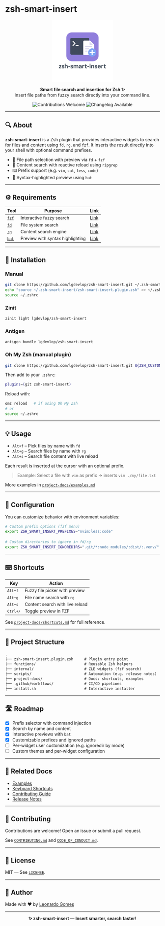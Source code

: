 # zsh-smart-insert

<p align="center">
  <img src="assets/logo.png" alt="zsh-smart-insert Logo" width="200" />
</p>

<p align="center">
  <strong>Smart file search and insertion for Zsh ✨</strong><br>
  Insert file paths from fuzzy search directly into your command line.
</p>

<p align="center">
  <img src="https://img.shields.io/badge/contributions-welcome-brightgreen.svg" alt="Contributions Welcome" />
  <img src="https://img.shields.io/badge/changelog-active-blue.svg" alt="Changelog Available" />
</p>

---

## 🔍 About

**zsh-smart-insert** is a Zsh plugin that provides interactive widgets to search for files and content using [`fd`](https://github.com/sharkdp/fd), [`rg`](https://github.com/BurntSushi/ripgrep), and [`fzf`](https://github.com/junegunn/fzf). It inserts the result directly into your shell with optional command prefixes.

- 📂 File path selection with preview via `fd` + `fzf`
- 🧠 Content search with reactive reload using `ripgrep`
- ⌨️ Prefix support (e.g. `vim`, `cat`, `less`, `code`)
- 🎨 Syntax-highlighted preview using `bat`

---

## ⚙️ Requirements

| Tool  | Purpose                                 | Link |
|-------|-----------------------------------------|------|
| [`fzf`](https://github.com/junegunn/fzf)   | Interactive fuzzy search             | [Link](https://github.com/junegunn/fzf) |
| [`fd`](https://github.com/sharkdp/fd)     | File system search                   | [Link](https://github.com/sharkdp/fd) |
| [`rg`](https://github.com/BurntSushi/ripgrep) | Content search engine         | [Link](https://github.com/BurntSushi/ripgrep) |
| [`bat`](https://github.com/sharkdp/bat)   | Preview with syntax highlighting     | [Link](https://github.com/sharkdp/bat) |

---

## 🚀 Installation

### Manual

```bash
git clone https://github.com/lgdevlop/zsh-smart-insert.git ~/.zsh-smart-insert
echo "source ~/.zsh-smart-insert/zsh-smart-insert.plugin.zsh" >> ~/.zshrc
source ~/.zshrc
```

### Zinit

```zsh
zinit light lgdevlop/zsh-smart-insert
```

### Antigen

```zsh
antigen bundle lgdevlop/zsh-smart-insert
```

### Oh My Zsh (manual plugin)

```bash
git clone https://github.com/lgdevlop/zsh-smart-insert.git ${ZSH_CUSTOM:-~/.oh-my-zsh/custom}/plugins/zsh-smart-insert
```

Then add to your `.zshrc`:

```zsh
plugins=(git zsh-smart-insert)
```

Reload with:

```zsh
omz reload   # if using Oh My Zsh
# or
source ~/.zshrc
```

---

## 💡 Usage

- `Alt+f` – Pick files by name with `fd`
- `Alt+g` – Search files by name with `rg`
- `Alt+s` – Search file content with live reload

Each result is inserted at the cursor with an optional prefix.

> Example: Select a file with `vim` as prefix → inserts `vim ./my/file.txt`

More examples in [`project-docs/examples.md`](./project-docs/examples.md)

---

## 🧩 Configuration

You can customize behavior with environment variables:

```zsh
# Custom prefix options (fzf menu)
export ZSH_SMART_INSERT_PREFIXES="nvim:less:code"

# Custom directories to ignore in fd/rg
export ZSH_SMART_INSERT_IGNOREDIRS=".git/*:node_modules/:dist/:.venv/"
```

---

## ⌨️ Shortcuts

| Key       | Action                            |
|-----------|------------------------------------|
| `Alt+f`   | Fuzzy file picker with preview     |
| `Alt+g`   | File name search with `rg`         |
| `Alt+s`   | Content search with live reload    |
| `Ctrl+/`  | Toggle preview in FZF              |

See [`project-docs/shortcuts.md`](./project-docs/shortcuts.md) for full reference.

---

## 📁 Project Structure

```text
.
├── zsh-smart-insert.plugin.zsh     # Plugin entry point
├── functions/                      # Reusable Zsh helpers
├── internal/                       # ZLE widgets (fzf search)
├── scripts/                        # Automation (e.g. release notes)
├── project-docs/                   # Docs: shortcuts, examples
├── .github/workflows/              # CI/CD pipelines
├── install.sh                      # Interactive installer
```

---

## 🛣️ Roadmap

- [x] Prefix selector with command injection
- [x] Search by name and content
- [x] Interactive previews with `bat`
- [x] Customizable prefixes and ignored paths
- [ ] Per-widget user customization (e.g. ignoredir by mode)
- [ ] Custom themes and per-widget configuration

---

## 📄 Related Docs

- [Examples](./project-docs/examples.md)
- [Keyboard Shortcuts](./project-docs/shortcuts.md)
- [Contributing Guide](./CONTRIBUTING.md)
- [Release Notes](./RELEASE-NOTES.md)

---

## 🤝 Contributing

Contributions are welcome! Open an issue or submit a pull request.

See [`CONTRIBUTING.md`](./CONTRIBUTING.md) and [`CODE_OF_CONDUCT.md`](./CODE_OF_CONDUCT.md).

---

## 📄 License

MIT — See [`LICENSE`](./LICENSE).

---

## 👤 Author

Made with ❤️ by [Leonardo Gomes](https://github.com/lgdevlop)

---

<p align="center">
  <strong>✨ zsh-smart-insert — Insert smarter, search faster!</strong>
</p>

